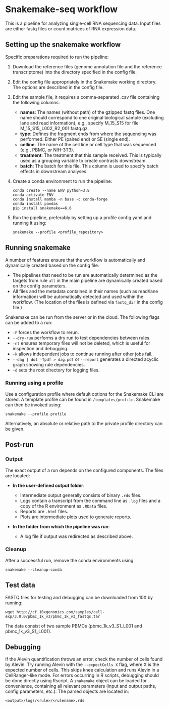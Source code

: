 # Snakemake-seq workflow
This is a pipeline for analyzing single-cell RNA sequencing data. Input files are either fastq files or count matrices of RNA expression data.

## Setting up the snakemake workflow
Specific preparations required to run the pipeline:

1. Download the reference files (genome annotation file and the reference transcriptome) into the directory specified in the config file.

2. Edit the config file appropriately in the Snakemake working directory. The options are described in the config file.

3. Edit the sample file, it requires a comma-separated .csv file containing the following columns:

   - **names**: The names (without path) of the gzipped fastq files. One name should correspond to one original biological sample (excluding lane and read information), e.g., specify M\_15\_S15 for file M\_15\_S15\_L002\_R2\_001.fastq.gz.&#x20;
   - **type**: Defines the fragment ends from where the sequencing was performed. Either PE (paired end) or SE (single end).
   - **celline**: The name of the cell line or cell type that was sequenced (e.g., PBMC, or NIH-3T3).
   - **treatment**: The treatment that this sample received. This is typically used as a grouping variable to create contrasts downstream.
   - **batch**: The batch for this file. This column is used to specify batch effects in downstream analyses.

   
1. Create a conda environment to run the pipeline:

   ```
   conda create --name ENV python=3.8
   conda activate ENV
   conda install mamba -n base -c conda-forge
   conda install pandas
   pip install snakemake==6.6
   ```

2. Run the pipeline, preferably by setting up a profile config.yaml and running it using:

   ```
   snakemake --profile <profile_repository>
   ```


## Running snakemake

A number of features ensure that the workflow is automatically and dynamically created based on the config file:

- The pipelines that need to be run are automatically determined as the targets from rule `all` in the main pipeline are dynamically created based on the config parameters.
- All files and the metadata contained in their names (such as read/lane information) will be automatically detected and used within the workflow. (The location of the files is defined via `fastq_dir` in the config file.)

Snakemake can be run from the server or in the cloud. The following flags can be added to a run:

- `-F` forces the workflow to rerun.
- `--dry-run` performs a dry run to test dependencies between rules.
- `-nt` ensures temporary files will not be deleted, which is useful for inspection and debugging.
- `-k` allows independent jobs to continue running after other jobs fail.
- `--dag | dot -Tpdf > dag.pdf` or `--report` generates a directed acyclic graph showing rule dependencies.
- `-d` sets the root directory for logging files.

### Running using a profile

Use a configuration profile where default options for the Snakemake CLI are stored. A template profile can be found in `/templates/profile`. Snakemake can then be invoked using:

```
snakemake --profile profile
```

Alternatively, an absolute or relative path to the private profile directory can be given.

## Post-run

### Output

The exact output of a run depends on the configured components. The files are located:

- **In the user-defined output folder**:

  - Intermediate output generally consists of binary `.rds` files.
  - Logs contain a transcript from the command line as `.log` files and a copy of the R environment as `.RData` files.
  - Reports are `.html` files.
  - Plots are intermediate plots used to generate reports.

- **In the folder from which the pipeline was run**:

  - A log file if output was redirected as described above.

### Cleanup

After a successful run, remove the conda environments using:

```
snakemake --cleanup-conda
```

## Test data

FASTQ files for testing and debugging can be downloaded from 10X by running:

```
wget http://cf.10xgenomics.com/samples/cell-exp/3.0.0/pbmc_1k_v3/pbmc_1k_v3_fastqs.tar
```

The data consist of two sample PBMCs (pbmc\_1k\_v3\_S1\_L001 and pbmc\_1k\_v3\_S1\_L001).

## Debugging

If the Alevin quantification throws an error, check the number of cells found by Alevin. Try running Alevin with the `--expectCells X` flag, where X is the expected number of cells. This skips knee calculation and runs Alevin in a CellRanger-like mode. For errors occurring in R scripts, debugging should be done directly using Rscript. A `snakemake` object can be loaded for convenience, containing all relevant parameters (input and output paths, config parameters, etc.). The parsed objects are located in:

```
<output>/logs/<rule>/<rulename>.rds
```

